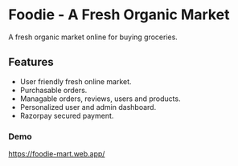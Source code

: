 # Foodie - A Fresh Organic Market

A fresh organic market online for buying groceries.

## Features

- User friendly fresh online market.
- Purchasable orders.
- Managable orders, reviews, users and products.
- Personalized user and admin dashboard.
- Razorpay secured payment.

### Demo

https://foodie-mart.web.app/
